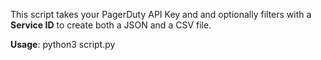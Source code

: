This script takes your PagerDuty API Key and and optionally filters with a **Service ID** to create both a JSON and a CSV file.

**Usage**: python3 script.py

